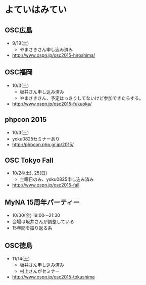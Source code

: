# よていはみてい

## OSC広島

* 9/19(土)
  * やまさきさん申し込み済み
* http://www.ospn.jp/osc2015-hiroshima/


## OSC福岡

* 10/3(土)
  * 坂井さん申し込み済み
  * やまさきさん、予定はっきりしてないけど参加できたらする。
* http://www.ospn.jp/osc2015-fukuoka/


## phpcon 2015

* 10/3(土)
* yoku0825セミナーあり
* http://phpcon.php.gr.jp/2015/


## OSC Tokyo Fall

* 10/24(土), 25(日)
  * 土曜日のみ、yoku0825申し込み済み
* http://www.ospn.jp/osc2015-fall


## MyNA 15周年パーティー

* 10/30(金) 19:00～21:30
* 会場は坂井さんが調整している
* 15年間を振り返る系


## OSC徳島

* 11/14(土)
  * 坂井さん申し込み済み
  * 村上さんがセミナー
* http://www.ospn.jp/osc2015-tokushima

